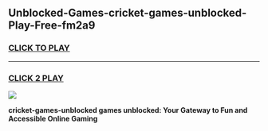 
## Unblocked-Games-cricket-games-unblocked-Play-Free-fm2a9
<h3>
<a href="https://premium76.site?title=cricket-games-unblocked&ref=12A">CLICK TO PLAY</a></h3>
<hr>

<h3>
<a href="https://premium76.site?title=cricket-games-unblocked&ref=12A">CLICK 2 PLAY</a>
  
</h3>

<a href="https://premium76.site?title=cricket-games-unblocked&ref=12A"><img src="https://clearcache.store/games.png"></a>


**cricket-games-unblocked games unblocked: Your Gateway to Fun and Accessible Online Gaming**
